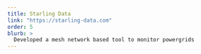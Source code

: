```yaml
---
title: Starling Data
link: "https://starling-data.com"
order: 5
blurb: >
  Developed a mesh network based tool to monitor powergrids
---
```

